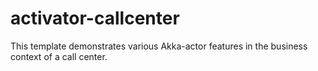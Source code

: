 activator-callcenter
====================

This template demonstrates various Akka-actor features in the business context of a call center.
